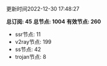 更新时间2022-12-30 17:48:27

**总订阅: 45**
**总节点: 1004**
**有效节点: 260**
- ssr节点: 11
- v2ray节点: 199
- ss节点: 42
- trojan节点: 8
